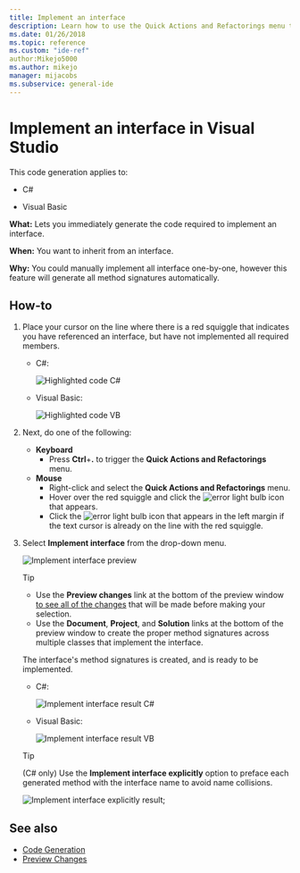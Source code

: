 ```yaml
---
title: Implement an interface
description: Learn how to use the Quick Actions and Refactorings menu to immediately generate the code required to implement an interface.
ms.date: 01/26/2018
ms.topic: reference
ms.custom: "ide-ref"
author:Mikejo5000
ms.author: mikejo
manager: mijacobs
ms.subservice: general-ide
---
```

# Implement an interface in Visual Studio

This code generation applies to:

- C#

- Visual Basic

**What:** Lets you immediately generate the code required to implement an interface.

**When:** You want to inherit from an interface.

**Why:** You could manually implement all interface one-by-one, however this feature will generate all method signatures automatically.

## How-to

1. Place your cursor on the line where there is a red squiggle that indicates you have referenced an interface, but have not implemented all required members.

   - C#:

       ![Highlighted code C#](media/interface-highlight-cs.png)

   - Visual Basic:

       ![Highlighted code VB](media/interface-highlight-vb.png)

2. Next, do one of the following:

   - **Keyboard**
      - Press **Ctrl**+**.** to trigger the **Quick Actions and Refactorings** menu.
   - **Mouse**
      - Right-click and select the **Quick Actions and Refactorings** menu.
      - Hover over the red squiggle and click the ![error light bulb](media/error-bulb.png) icon that appears.
      - Click the ![error light bulb](media/error-bulb.png) icon that appears in the left margin if the text cursor is already on the line with the red squiggle.

3. Select **Implement interface** from the drop-down menu.

   ![Implement interface preview](media/interface-preview-cs.png)

   > [!TIP]
   > - Use the **Preview changes** link at the bottom of the preview window [to see all of the changes](../../ide/preview-changes.md) that will be made before making your selection.
   > - Use the **Document**, **Project**, and **Solution** links at the bottom of the preview window to create the proper method signatures across multiple classes that implement the interface.

   The interface's method signatures is created, and is ready to be implemented.

   - C#:

       ![Implement interface result C#](media/interface-result-cs.png)

   - Visual Basic:

       ![Implement interface result VB](media/interface-result-vb.png)

   > [!TIP]
   > (C# only) Use the **Implement interface explicitly** option to preface each generated method with the interface name to avoid name collisions.
   >
   > ![Implement interface explicitly result](media/interface-explicitresult-cs.png);

## See also

- [Code Generation](../code-generation-in-visual-studio.md)
- [Preview Changes](../../ide/preview-changes.md)
